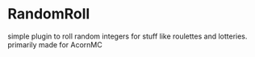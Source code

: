 # RandomRoll
simple plugin to roll random integers for stuff like roulettes and lotteries. primarily made for AcornMC
